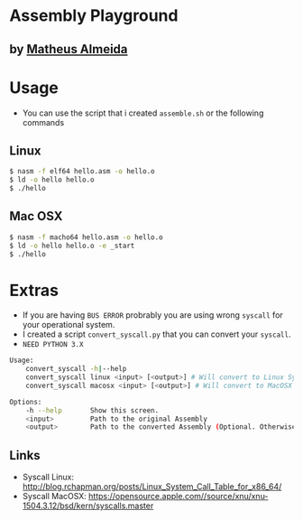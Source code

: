# Assembly Playground

## by [Matheus Almeida](https://twitter.com/mat_almeida)

# Usage

-   You can use the script that i created `assemble.sh` or the following commands

## Linux

```sh
$ nasm -f elf64 hello.asm -o hello.o
$ ld -o hello hello.o
$ ./hello
```

## Mac OSX

```sh
$ nasm -f macho64 hello.asm -o hello.o
$ ld -o hello hello.o -e _start
$ ./hello
```

# Extras

-   If you are having `BUS ERROR` probrably you are using wrong `syscall` for your operational system.
-   I created a script `convert_syscall.py` that you can convert your `syscall`.
-   `NEED PYTHON 3.X`

```sh
Usage:
	convert_syscall -h|--help
	convert_syscall linux <input> [<output>] # Will convert to Linux Syscall Number
	convert_syscall macosx <input> [<output>] # Will convert to MacOSX Syscall Number

Options:
	-h --help		Show this screen.
	<input>			Path to the original Assembly
	<output>		Path to the converted Assembly (Optional. Otherwise the original file will be subscribed.)
```

## Links

-   Syscall Linux: http://blog.rchapman.org/posts/Linux_System_Call_Table_for_x86_64/
-   Syscall MacOSX: https://opensource.apple.com//source/xnu/xnu-1504.3.12/bsd/kern/syscalls.master
